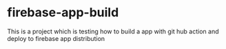 # firebase-app-build

This is a project which is testing how to build a app with git hub action and deploy to firebase app distribution
